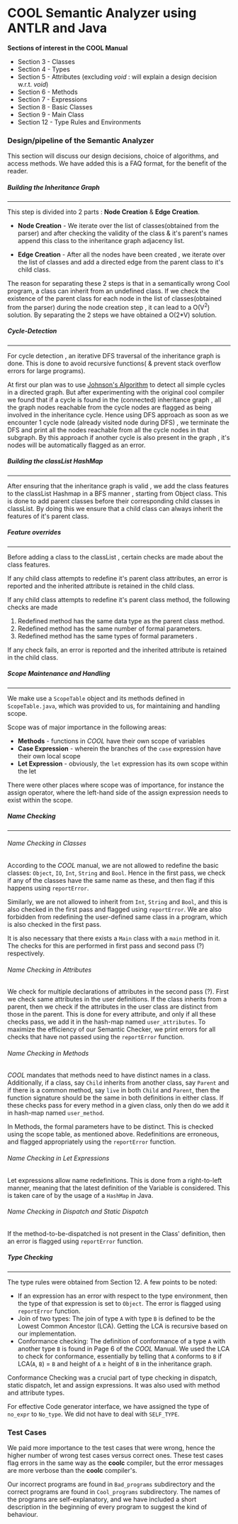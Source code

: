 # COOL Semantic Analyzer using ANTLR and Java
**Sections of interest in the COOL Manual**

* Section 3 - Classes
* Section 4 - Types
* Section 5 - Attributes (excluding _void_ : will explain a design decision w.r.t. _void_)
* Section 6 - Methods
* Section 7 - Expressions
* Section 8 - Basic Classes
* Section 9 - Main Class
* Section 12 - Type Rules and Environments

### Design/pipeline of the Semantic Analyzer

This section will discuss our design decisions, choice of algorithms, and access methods. We have added this is a FAQ format, for the benefit of the reader.

##### Building the Inheritance Graph
---------------------------------------------
This step is divided into 2 parts : <b>Node Creation</b> & <b>Edge Creation</b>.

+ **Node Creation** - We iterate over the list of classes(obtained from the parser) and after checking the validity of the class & it's parent's names append this class to the inheritance graph adjacency list.

+ **Edge Creation** - After all the nodes have been created , we iterate over the list of classes and add a directed edge from the parent class to it's child class.

The reason for separating these 2 steps is that in a semantically wrong Cool program, a  class can inherit from an undefined class. If we check the existence of the parent class for each node in the list of classes(obtained from the parser) during the node creation step , it can lead to a O(V<sup>2</sup>) solution.
By separating the 2 steps we have obtained a O(2*V) solution.


##### Cycle-Detection
---------------------------------------------
For cycle detection , an iterative DFS traversal of the inheritance graph is done. This is done to avoid recursive functions( & prevent stack overflow errors for large programs).

At first our plan was to use [Johnson's Algorithm](https://www.hackerearth.com/practice/notes/finding-all-elementry-cycles-in-a-directed-graph/) to detect all simple cycles in a directed graph.
But after experimenting with the original cool compiler we found that if a cycle is found in the (connected) inheritance graph , all the graph nodes reachable from the cycle nodes are flagged as being involved in the inheritance cycle.
Hence using DFS approach as soon as we encounter 1 cycle node (already visited node during DFS)  , we terminate the DFS and print all the nodes reachable from all the cycle nodes in that subgraph. By this approach if another cycle is also present in the graph , it's nodes will be automatically flagged as an error.

##### Building the classList HashMap
---------------------------------------------
After ensuring that the inheritance graph is valid , we add the class features to the classList Hashmap in a BFS manner , starting from Object class.
This is done to add parent classes before their corresponding child classes in classList.
 By doing this we ensure that a child class can always inherit the features of it's parent class.


##### Feature overrides
---------------------------------------------
Before adding a class to the classList , certain checks are made about the class features.

If any child class attempts to redefine it's parent class attributes, an error is reported and the inherited attribute is retained in the child class.

If any child class attempts to redefine it's parent class method, the following checks are made
<ol>
	<li> Redefined method has the same data type as the parent class method.</li>
	<li> Redefined method has the same number of formal parameters.</li>
	<li> Redefined method has the same types of formal parameters .</li>
</ol>
If any check fails, an error is reported and the inherited attribute is retained in the child class.


##### Scope Maintenance and Handling
---------------------------------------------
We make use a `ScopeTable` object and its methods defined in `ScopeTable.java`, which was provided to us, for maintaining and handling scope.

Scope was of major importance in the following areas: 
+ **Methods** - functions in _COOL_ have their own scope of variables
+ **Case Expression** - wherein the branches of the `case` expression have their own local scope
+ **Let Expression** - obviously, the `let` expression has its own scope within the let

There were other places where scope was of importance, for instance the assign operator, where the left-hand side of the assign expression needs to exist within the scope.

##### Name Checking
-----------------------------------
###### Name Checking in Classes
According to the _COOL_ manual, we are not allowed to redefine the basic classes: `Object`, `IO`, `Int`, `String` and `Bool`. Hence in the first pass, we check if any of the classes have the same name as these, and then flag if this happens using `reportError`. 

Similarly, we are not allowed to inherit from `Int`, `String` and `Bool`, and this is also checked in the first pass and flagged using `reportError`. We are also forbidden from redefining the user-defined same class in a program, which is also checked in the first pass.

It is also necessary that there exists a `Main` class with a `main` method in it. The checks for this are performed in first pass and second pass (?) respectively.

###### Name Checking in Attributes
We check for multiple declarations of attributes in the second pass (?). First we check same attributes in the user definitions. If the class inherits from a parent, then we check if the attributes in the user class are distinct from those in the parent. This is done for every attribute, and only if all these checks pass, we add it in the hash-map named `user_attributes`. To maximize the efficiency of our Semantic Checker, we print errors for all checks that have not passed using the `reportError` function.

###### Name Checking in Methods
_COOL_ mandates that methods need to have distinct names in a class. Additionally, if a class, say `Child` inherits from another class, say `Parent` and if there is a common method, say `live` in both `Child` and `Parent`, then the function signature should be the same in both definitions in either class. If these checks pass for every method in a given class, only then do we add it in hash-map named `user_method`. 

In Methods, the formal parameters have to be distinct. This is checked using the scope table, as mentioned above. Redefinitions are erroneous, and flagged appropriately using the `reportError` function.

###### Name Checking in Let Expressions
Let expressions allow name redefinitions. This is done from a right-to-left manner, meaning that the latest definition of the Variable is considered. This is taken care of by the usage of a `HashMap` in Java.

###### Name Checking in Dispatch and Static Dispatch
If the method-to-be-dispatched is not present in the Class' definition, then an error is flagged using `reportError` function.

##### Type Checking
----------------------------------------------
The type rules were obtained from Section 12. A few points to be noted:
+ If an expression has an error with respect to the type environment, then the type of that expression is set to `Object`. The error is flagged using `reportError` function.
+ Join of two types: The join of type `A` with type `B` is defined to be the Lowest Common Ancestor (LCA). Getting the LCA is recursive based on our implementation. 
+ Conformance checking: The definition of conformance of a type `A` with another type `B` is found in Page 6 of the _COOL_ Manual. We used the LCA to check for conformance, essentially by telling that `A` conforms to `B` if LCA(`A`, `B`) = `B` and height of `A` &#8805; height of `B` in the inheritance graph.

Conformance Checking was a crucial part of type checking in dispatch, static dispatch, let and assign expressions. It was also used with method and attribute types.

For effective Code generator interface, we have assigned the type of `no_expr` to `No_type`. We did not have to deal with `SELF_TYPE`. 

### Test Cases

We paid more importance to the test cases that were wrong, hence the higher number of wrong test cases versus correct ones. These test cases flag errors in the same way as the **coolc** compiler, but the error messages are more verbose than the **coolc** compiler's.

Our incorrect programs are found in `Bad_programs` subdirectory and the correct programs are found in `Cool_programs` subdirectory. The names of the programs are self-explanatory, and we have included a short description in the beginning of every program to suggest the kind of behaviour.
